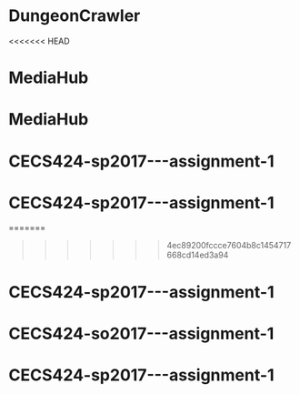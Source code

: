 # DungeonCrawler
<<<<<<< HEAD
# MediaHub
# MediaHub
# CECS424-sp2017---assignment-1
# CECS424-sp2017---assignment-1
=======
>>>>>>> 4ec89200fccce7604b8c1454717668cd14ed3a94
# CECS424-sp2017---assignment-1
# CECS424-so2017---assignment-1
# CECS424-sp2017---assignment-1
